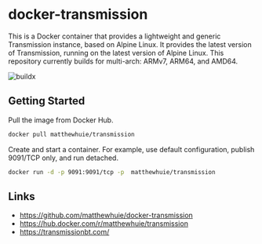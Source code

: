 # docker-transmission
This is a Docker container that provides a lightweight and generic Transmission instance, based on Alpine Linux. It provides the latest version of Transmission, running on the latest version of Alpine Linux. This repository currently builds for multi-arch: ARMv7, ARM64, and AMD64.

![buildx](https://github.com/matthewhuie/docker-transmission/workflows/buildx/badge.svg?branch=main)

## Getting Started
Pull the image from Docker Hub.
```bash
docker pull matthewhuie/transmission
```

Create and start a container. For example, use default configuration, publish 9091/TCP only, and run detached.
```bash
docker run -d -p 9091:9091/tcp -p  matthewhuie/transmission
```

## Links
- https://github.com/matthewhuie/docker-transmission
- https://hub.docker.com/r/matthewhuie/transmission
- https://transmissionbt.com/
